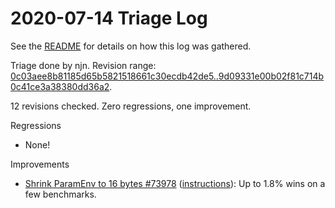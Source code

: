 # 2020-07-14 Triage Log

See the [README](README.md) for details on how this log was gathered.

Triage done by njn. Revision range: [0c03aee8b81185d65b5821518661c30ecdb42de5..9d09331e00b02f81c714b0c41ce3a38380dd36a2](https://perf.rust-lang.org/?start=0c03aee8b81185d65b5821518661c30ecdb42de5&end=9d09331e00b02f81c714b0c41ce3a38380dd36a2&absolute=false&stat=instructions%3Au).

12 revisions checked. Zero regressions, one improvement.

Regressions
- None!

Improvements
- [Shrink ParamEnv to 16 bytes #73978](https://github.com/rust-lang/rust/pull/73978#issuecomment-657877594)
  ([instructions](https://perf.rust-lang.org/compare.html?start=0c03aee8b81185d65b5821518661c30ecdb42de5&end=8981dbbc36f1575b0a417b6849767bde29e7c6b4&stat=instructions:u)):
  Up to 1.8% wins on a few benchmarks.

